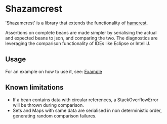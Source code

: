 Shazamcrest
===========

'Shazamcrest' is a library that extends the functionality of [hamcrest](http://hamcrest.org/).

Assertions on complete beans are made simpler by serialising the actual and expected beans to json, and comparing
  the two. The diagnostics are leveraging the comparison functionality of IDEs like Eclipse or IntelliJ.


Usage
-----

For an example on how to use it, see: [Example](http://git.io/mhvOdw)


Known limitations
-----------------

* If a bean contains data with circular references, a StackOverflowError will be thrown during comparison.
* Sets and Maps with same data are serialised in non deterministic order, generating random comparison failures.
